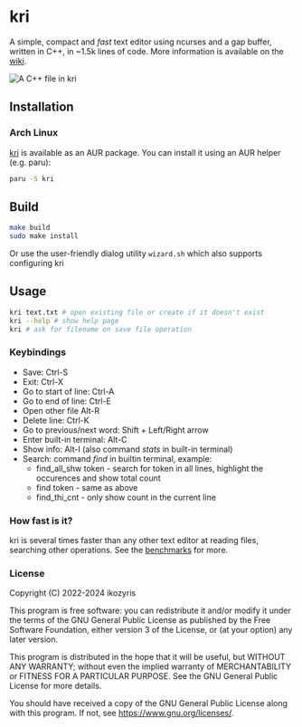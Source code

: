 # kri
<!--[![C/C++ CI](https://github.com/ikozyris/kri/actions/workflows/c-cpp.yml/badge.svg)](https://github.com/ikozyris/kri/actions/workflows/c-cpp.yml)-->
A simple, compact and *fast* text editor using ncurses and a gap buffer, written in C++, in ~1.5k lines of code.
More information is available on the [wiki](https://github.com/ikozyris/kri/wiki).

![A C++ file in kri](https://github.com/ikozyris/kri/assets/80053394/8fa12952-272f-41e0-9535-0a77f3652286)

## Installation

### Arch Linux
[kri](https://aur.archlinux.org/packages/kri/) is available as an AUR package.
You can install it using an AUR helper (e.g. paru):
```sh
paru -S kri
```

## Build
```sh
make build
sudo make install
```

Or use the user-friendly dialog utility `wizard.sh`
which also supports configuring kri

## Usage
```sh
kri text.txt # open existing file or create if it doesn't exist
kri --help # show help page
kri # ask for filename on save file operation
```

### Keybindings
* Save: Ctrl-S
* Exit: Ctrl-X
* Go to start of line: Ctrl-A
* Go to end of line: Ctrl-E
* Open other file Alt-R
* Delete line: Ctrl-K
* Go to previous/next word: Shift + Left/Right arrow
* Enter built-in terminal: Alt-C
* Show info: Alt-I (also command _stats_ in built-in terminal)
* Search: command _find_ in builtin terminal, example:
	- find_all_shw token  -  search for token in all lines, highlight the occurences and show total count
	- find token  -  same as above
	- find_thi_cnt  -  only show count in the current line

### How fast is it?
kri is several times faster than any other text editor at reading files, searching other operations.
See the [benchmarks](https://github.com/ikozyris/kri/wiki/Performance-&-Benchmarks) for more.

### License

Copyright (C) 2022-2024  ikozyris

This program is free software: you can redistribute it and/or modify
it under the terms of the GNU General Public License as published by
the Free Software Foundation, either version 3 of the License, or
(at your option) any later version.

This program is distributed in the hope that it will be useful,
but WITHOUT ANY WARRANTY; without even the implied warranty of
MERCHANTABILITY or FITNESS FOR A PARTICULAR PURPOSE.  See the
GNU General Public License for more details.

You should have received a copy of the GNU General Public License
along with this program.  If not, see <https://www.gnu.org/licenses/>.

